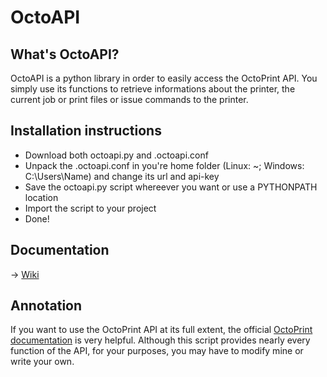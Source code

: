 # OctoAPI
## What's OctoAPI?
OctoAPI is a python library in order to easily access the OctoPrint API. You simply use its functions to retrieve informations about the printer, the current job or print files or issue commands to the printer.

## Installation instructions
- Download both octoapi.py and .octoapi.conf
- Unpack the .octoapi.conf in you're home folder (Linux: ~; Windows: C:\Users\Name) and change its url and api-key
- Save the octoapi.py script whereever you want or use a PYTHONPATH location
- Import the script to your project
- Done!

## Documentation
-> [Wiki](https://github.com/moxxio/OctoAPI/wiki)

## Annotation
If you want to use the OctoPrint API at its full extent, the official [OctoPrint documentation](http://docs.octoprint.org/en/master/api/general.html) is very helpful. Although this script provides nearly every function of the API, for your purposes, you may have to modify mine or write your own.
